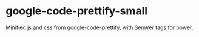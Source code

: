 google-code-prettify-small
==========================

Minified js and css from google-code-prettify, with SemVer tags for bower.